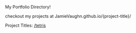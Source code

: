My Portfolio Directory!

checkout my projects at JamieVaughn.github.io/{project-title}/

Project Titles:
[/tetris](jamievaughn.github.io/tetris/)
